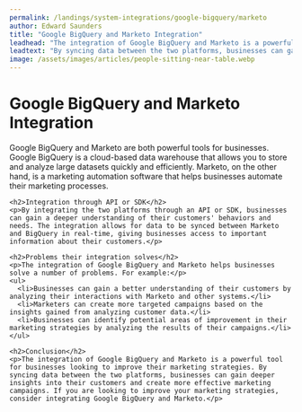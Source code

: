 ```yaml
---
permalink: /landings/system-integrations/google-bigquery/marketo
author: Edward Saunders
title: "Google BigQuery and Marketo Integration"
leadhead: "The integration of Google BigQuery and Marketo is a powerful tool for businesses looking to improve their marketing strategies"
leadtext: "By syncing data between the two platforms, businesses can gain deeper insights into their customers and create more effective marketing campaigns. If you are looking to improve your marketing strategies, consider integrating Google BigQuery and Marketo."
image: /assets/images/articles/people-sitting-near-table.webp
---
```

<div class="arttext">    <h1>Google BigQuery and Marketo Integration</h1>
    <p>Google BigQuery and Marketo are both powerful tools for businesses. Google BigQuery is a cloud-based data warehouse that allows you to store and analyze large datasets quickly and efficiently. Marketo, on the other hand, is a marketing automation software that helps businesses automate their marketing processes.</p>

    <h2>Integration through API or SDK</h2>
    <p>By integrating the two platforms through an API or SDK, businesses can gain a deeper understanding of their customers' behaviors and needs. The integration allows for data to be synced between Marketo and BigQuery in real-time, giving businesses access to important information about their customers.</p>

    <h2>Problems their integration solves</h2>
    <p>The integration of Google BigQuery and Marketo helps businesses solve a number of problems. For example:</p>
    <ul>
      <li>Businesses can gain a better understanding of their customers by analyzing their interactions with Marketo and other systems.</li>
      <li>Marketers can create more targeted campaigns based on the insights gained from analyzing customer data.</li>
      <li>Businesses can identify potential areas of improvement in their marketing strategies by analyzing the results of their campaigns.</li>
    </ul>

    <h2>Conclusion</h2>
    <p>The integration of Google BigQuery and Marketo is a powerful tool for businesses looking to improve their marketing strategies. By syncing data between the two platforms, businesses can gain deeper insights into their customers and create more effective marketing campaigns. If you are looking to improve your marketing strategies, consider integrating Google BigQuery and Marketo.</p>
</div>
